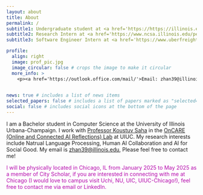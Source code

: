 ```yaml
---
layout: about
title: About
permalink: /
subtitle1: Undergraduate student at <a href='https://https://illinois.edu/'>UIUC</a>, <a href='https://siebelschool.illinois.edu/'>Siebel School of Computing and Data Science</a>
subtitle2: Research Intern at <a href='https://www.ncsa.illinois.edu/people/staff-directory/?directory-search=Xianyang&submit=Search'>National Center for Supercomputing Applications </a>
subtitle3: Software Engineer Intern at <a href='https://www.uberfreight.com/'>Uber Freight</a>

profile:
  align: right
  image: prof_pic.jpg
  image_circular: false # crops the image to make it circular
  more_info: >
    <p><a href='https://outlook.office.com/mail/'>Email: zhan39@illinois.edu</a></p>
 

news: true # includes a list of news items
selected_papers: false # includes a list of papers marked as "selected={true}"
social: false # includes social icons at the bottom of the page
---
```



I am a Bachelor student in Computer Science at the University of Illinois Urbana-Champaign. I work with [Professor Koustuv Saha](https://koustuv.com/) in the [OnCARE (Online and Connected AI Reflections) Lab](https://oncare.cs.illinois.edu/) at UIUC. My research interests include Natrual Language Processing, Human AI Collaboration and AI for Social Good. My email is zhan39@illinois.edu, Please feel free to contact me! 

<span style="color: #b509ac;">I will be physically located in Chicago, IL from January 2025 to May 2025 as a member of City Scholar, if you are interested in connecting with me at Chicago (I would love to campus visit Uchi, NU, UIC, UIUC-Chicago!), feel free to contact me via email or LinkedIn.</span>